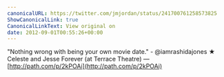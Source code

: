 ```yaml
---
canonicalURL: https://twitter.com/jmjordan/status/241700761258573825
ShowCanonicalLink: true
CanonicalLinkText: View original on
date: 2012-09-01T00:55:26+00:00
---
```

"Nothing wrong with being your own movie date." - @iamrashidajones ★ Celeste and Jesse Forever (at Terrace Theatre) — [http://path.com/p/2kPOAi](http://path.com/p/2kPOAi)